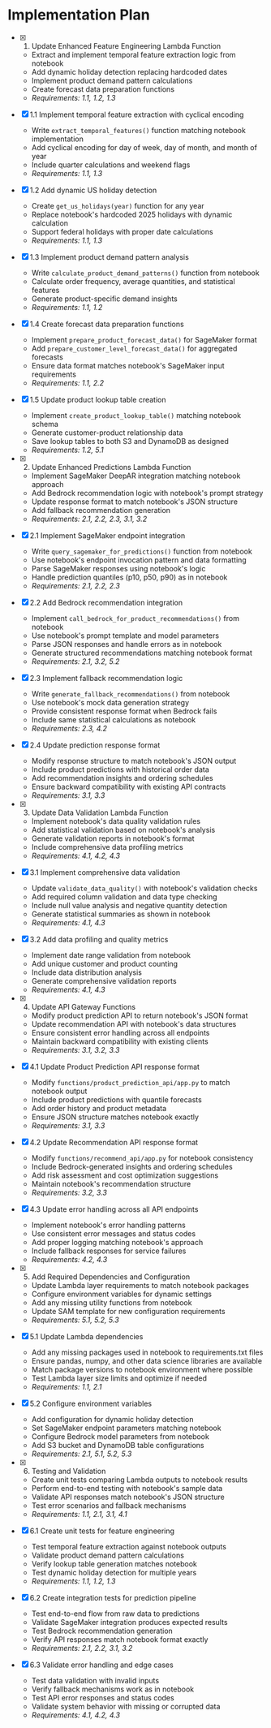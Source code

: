# Implementation Plan

- [x] 1. Update Enhanced Feature Engineering Lambda Function
  - Extract and implement temporal feature extraction logic from notebook
  - Add dynamic holiday detection replacing hardcoded dates
  - Implement product demand pattern calculations
  - Create forecast data preparation functions
  - _Requirements: 1.1, 1.2, 1.3_

- [x] 1.1 Implement temporal feature extraction with cyclical encoding
  - Write `extract_temporal_features()` function matching notebook implementation
  - Add cyclical encoding for day of week, day of month, and month of year
  - Include quarter calculations and weekend flags
  - _Requirements: 1.1, 1.3_

- [x] 1.2 Add dynamic US holiday detection
  - Create `get_us_holidays(year)` function for any year
  - Replace notebook's hardcoded 2025 holidays with dynamic calculation
  - Support federal holidays with proper date calculations
  - _Requirements: 1.1, 1.3_

- [x] 1.3 Implement product demand pattern analysis
  - Write `calculate_product_demand_patterns()` function from notebook
  - Calculate order frequency, average quantities, and statistical features
  - Generate product-specific demand insights
  - _Requirements: 1.1, 1.2_

- [x] 1.4 Create forecast data preparation functions
  - Implement `prepare_product_forecast_data()` for SageMaker format
  - Add `prepare_customer_level_forecast_data()` for aggregated forecasts
  - Ensure data format matches notebook's SageMaker input requirements
  - _Requirements: 1.1, 2.2_

- [x] 1.5 Update product lookup table creation
  - Implement `create_product_lookup_table()` matching notebook schema
  - Generate customer-product relationship data
  - Save lookup tables to both S3 and DynamoDB as designed
  - _Requirements: 1.2, 5.1_

- [x] 2. Update Enhanced Predictions Lambda Function
  - Implement SageMaker DeepAR integration matching notebook approach
  - Add Bedrock recommendation logic with notebook's prompt strategy
  - Update response format to match notebook's JSON structure
  - Add fallback recommendation generation
  - _Requirements: 2.1, 2.2, 2.3, 3.1, 3.2_

- [x] 2.1 Implement SageMaker endpoint integration
  - Write `query_sagemaker_for_predictions()` function from notebook
  - Use notebook's endpoint invocation pattern and data formatting
  - Parse SageMaker responses using notebook's logic
  - Handle prediction quantiles (p10, p50, p90) as in notebook
  - _Requirements: 2.1, 2.2, 2.3_

- [x] 2.2 Add Bedrock recommendation integration
  - Implement `call_bedrock_for_product_recommendations()` from notebook
  - Use notebook's prompt template and model parameters
  - Parse JSON responses and handle errors as in notebook
  - Generate structured recommendations matching notebook format
  - _Requirements: 2.1, 3.2, 5.2_

- [x] 2.3 Implement fallback recommendation logic
  - Write `generate_fallback_recommendations()` from notebook
  - Use notebook's mock data generation strategy
  - Provide consistent response format when Bedrock fails
  - Include same statistical calculations as notebook
  - _Requirements: 2.3, 4.2_

- [x] 2.4 Update prediction response format
  - Modify response structure to match notebook's JSON output
  - Include product predictions with historical order data
  - Add recommendation insights and ordering schedules
  - Ensure backward compatibility with existing API contracts
  - _Requirements: 3.1, 3.3_

- [x] 3. Update Data Validation Lambda Function
  - Implement notebook's data quality validation rules
  - Add statistical validation based on notebook's analysis
  - Generate validation reports in notebook's format
  - Include comprehensive data profiling metrics
  - _Requirements: 4.1, 4.2, 4.3_

- [x] 3.1 Implement comprehensive data validation
  - Update `validate_data_quality()` with notebook's validation checks
  - Add required column validation and data type checking
  - Include null value analysis and negative quantity detection
  - Generate statistical summaries as shown in notebook
  - _Requirements: 4.1, 4.3_

- [x] 3.2 Add data profiling and quality metrics
  - Implement date range validation from notebook
  - Add unique customer and product counting
  - Include data distribution analysis
  - Generate comprehensive validation reports
  - _Requirements: 4.1, 4.3_

- [x] 4. Update API Gateway Functions
  - Modify product prediction API to return notebook's JSON format
  - Update recommendation API with notebook's data structures
  - Ensure consistent error handling across all endpoints
  - Maintain backward compatibility with existing clients
  - _Requirements: 3.1, 3.2, 3.3_

- [x] 4.1 Update Product Prediction API response format
  - Modify `functions/product_prediction_api/app.py` to match notebook output
  - Include product predictions with quantile forecasts
  - Add order history and product metadata
  - Ensure JSON structure matches notebook exactly
  - _Requirements: 3.1, 3.3_

- [x] 4.2 Update Recommendation API response format
  - Modify `functions/recommend_api/app.py` for notebook consistency
  - Include Bedrock-generated insights and ordering schedules
  - Add risk assessment and cost optimization suggestions
  - Maintain notebook's recommendation structure
  - _Requirements: 3.2, 3.3_

- [x] 4.3 Update error handling across all API endpoints
  - Implement notebook's error handling patterns
  - Use consistent error messages and status codes
  - Add proper logging matching notebook's approach
  - Include fallback responses for service failures
  - _Requirements: 4.2, 4.3_

- [x] 5. Add Required Dependencies and Configuration
  - Update Lambda layer requirements to match notebook packages
  - Configure environment variables for dynamic settings
  - Add any missing utility functions from notebook
  - Update SAM template for new configuration requirements
  - _Requirements: 5.1, 5.2, 5.3_

- [x] 5.1 Update Lambda dependencies
  - Add any missing packages used in notebook to requirements.txt files
  - Ensure pandas, numpy, and other data science libraries are available
  - Match package versions to notebook environment where possible
  - Test Lambda layer size limits and optimize if needed
  - _Requirements: 1.1, 2.1_

- [x] 5.2 Configure environment variables
  - Add configuration for dynamic holiday detection
  - Set SageMaker endpoint parameters matching notebook
  - Configure Bedrock model parameters from notebook
  - Add S3 bucket and DynamoDB table configurations
  - _Requirements: 2.1, 5.1, 5.2, 5.3_

- [x] 6. Testing and Validation
  - Create unit tests comparing Lambda outputs to notebook results
  - Perform end-to-end testing with notebook's sample data
  - Validate API responses match notebook's JSON structure
  - Test error scenarios and fallback mechanisms
  - _Requirements: 1.1, 2.1, 3.1, 4.1_

- [x] 6.1 Create unit tests for feature engineering
  - Test temporal feature extraction against notebook outputs
  - Validate product demand pattern calculations
  - Verify lookup table generation matches notebook
  - Test dynamic holiday detection for multiple years
  - _Requirements: 1.1, 1.2, 1.3_

- [x] 6.2 Create integration tests for prediction pipeline
  - Test end-to-end flow from raw data to predictions
  - Validate SageMaker integration produces expected results
  - Test Bedrock recommendation generation
  - Verify API responses match notebook format exactly
  - _Requirements: 2.1, 2.2, 3.1, 3.2_

- [x] 6.3 Validate error handling and edge cases
  - Test data validation with invalid inputs
  - Verify fallback mechanisms work as in notebook
  - Test API error responses and status codes
  - Validate system behavior with missing or corrupted data
  - _Requirements: 4.1, 4.2, 4.3_